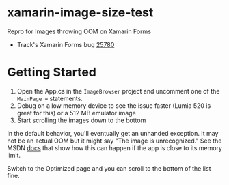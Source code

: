 # xamarin-image-size-test
Repro for Images throwing OOM on Xamarin Forms
 - Track's Xamarin Forms bug [25780](https://bugzilla.xamarin.com/show_bug.cgi?id=25780)


# Getting Started
1. Open the App.cs in the `ImageBrowser` project and uncomment one of the `MainPage =` statements.
2. Debug on a low memory device to see the issue faster (Lumia 520 is great for this) or a 512 MB emulator image
3. Start scrolling the images down to the bottom

In the default behavior, you'll eventually get an unhanded exception. It may not be an actual OOM but it might say "The image is unrecognized." See the MSDN [docs](http://msdn.microsoft.com/en-us/library/windows/apps/windows.ui.xaml.media.imaging.bitmapsource.setsourceasync.aspx) that show how this can happen if the app is close to its memory limit.

Switch to the Optimized page and you can scroll to the bottom of the list fine. 
